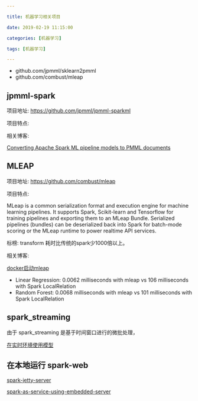```yaml
---

title: 机器学习相关项目

date: 2019-02-19 11:15:00

categories: [机器学习]

tags: [机器学习]

---
```



<!--more-->

- github.com/jpmml/sklearn2pmml
- github.com/combust/mleap

## jpmml-spark

项目地址: https://github.com/jpmml/jpmml-sparkml

项目特点:


相关博客:

[Converting Apache Spark ML pipeline models to PMML documents](https://openscoring.io/blog/2018/07/09/converting_sparkml_pipeline_pmml/)


## MLEAP

项目地址: https://github.com/combust/mleap

项目特点:

MLeap is a common serialization format and execution engine for machine learning pipelines. 
It supports Spark, Scikit-learn and Tensorflow for training pipelines and exporting them to an MLeap Bundle. 
Serialized pipelines (bundles) can be deserialized back into Spark for batch-mode scoring or the MLeap runtime to power realtime API services.

标榜: transform 耗时比传统的spark少1000倍以上。

相关博客: 

[docker启动mleap](http://mleap-docs.combust.ml/mleap-serving/)


- Linear Regression: 0.0062 milliseconds with mleap  vs  106 milliseconds with Spark LocalRelation
- Random Forest: 0.0068 milliseconds with mleap  vs  101 milliseconds with Spark LocalRelation


## spark_streaming

由于 spark_streaming 是基于时间窗口进行的微批处理，

[在实时环境使用模型](https://databricks.gitbooks.io/databricks-spark-reference-applications/content/twitter_classifier/predict.html)

## 在本地运行 spark-web

[spark-jetty-server](https://github.com/spoddutur/spark-jetty-server)

[spark-as-service-using-embedded-server](https://github.com/spoddutur/spark-as-service-using-embedded-server)